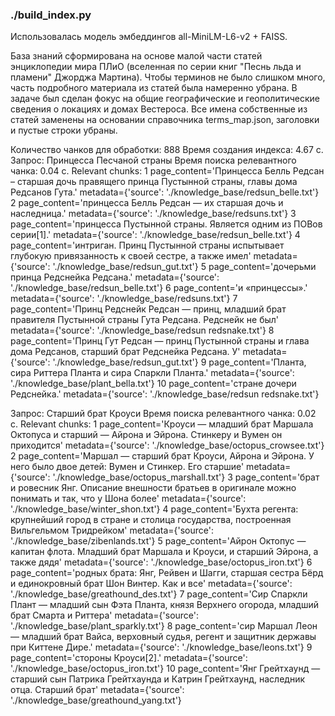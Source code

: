 ### ./build_index.py

Использовалась модель эмбеддингов all-MiniLM-L6-v2 + FAISS.

База знаний сформирована на основе малой части статей энциклопедии мира ПЛиО (вселенная по серии книг "Песнь льда и пламени" Джорджа Мартина).
Чтобы терминов не было слишком много, часть подробного материала из статей была намеренно убрана.
В задаче был сделан фокус на общие географические и геополитические сведения о локациях и домах Вестероса.
Все имена собственные из статей заменены на основании справочника terms_map.json, заголовки и пустые строки убраны.

Количество чанков для обработки: 888
Время создания индекса: 4.67 с.
Запрос:  Принцесса Песчаной страны
Время поиска релевантного чанка: 0.04 с.
Relevant chunks:
1 page_content='Принцесса Белль Редсан – старшая дочь правящего принца Пустынной страны, главы дома Редсанов Гута.' metadata={'source': './knowledge_base/redsun_belle.txt'}
2 page_content='принцесса Белль Редсан — их старшая дочь и наследница.' metadata={'source': './knowledge_base/redsuns.txt'}
3 page_content='принцесса Пустынной страны. Является одним из ПОВов серии[1].' metadata={'source': './knowledge_base/redsun_belle.txt'}
4 page_content='интриган. Принц Пустынной страны испытывает глубокую привязанность к своей сестре, а также имел' metadata={'source': './knowledge_base/redsun_gut.txt'}
5 page_content='дочерьми принца Редснейка Редсана.' metadata={'source': './knowledge_base/redsun_belle.txt'}
6 page_content='и «принцессы».' metadata={'source': './knowledge_base/redsuns.txt'}
7 page_content='Принц Редснейк Редсан — принц, младший брат правителя Пустынной страны Гута Редсана. Редснейк не был' metadata={'source': './knowledge_base/redsun redsnake.txt'}
8 page_content='Принц Гут Редсан — принц Пустынной страны и глава дома Редсанов, старший брат Редснейка Редсана. У' metadata={'source': './knowledge_base/redsun_gut.txt'}
9 page_content='Планта, сира Риттера Планта и сира Спаркли Планта.' metadata={'source': './knowledge_base/plant_bella.txt'}
10 page_content='стране дочери Редснейка.' metadata={'source': './knowledge_base/redsun redsnake.txt'}

Запрос:  Старший брат Кроуси
Время поиска релевантного чанка: 0.02 с.
Relevant chunks:
1 page_content='Кроуси — младший брат Маршала Октопуса и старший — Айрона и Эйрона. Стинкеру и Вумен он приходится' metadata={'source': './knowledge_base/octopus_crowsee.txt'}
2 page_content='Маршал — старший брат Кроуси, Айрона и Эйрона. У него было двое детей: Вумен и Стинкер. Его старшие' metadata={'source': './knowledge_base/octopus_marshall.txt'}
3 page_content='брат и ровесник Янг. Описание внешности братьев в оригинале можно понимать и так, что у Шона более' metadata={'source': './knowledge_base/winter_shon.txt'}
4 page_content='Бухта регента: крупнейший город в стране и столица государства, построенная Вильгельмом Тридрейком' metadata={'source': './knowledge_base/zibenlands.txt'}
5 page_content='Айрон Октопус — капитан флота. Младший брат Маршала и Кроуси, и старший Эйрона, а также дядя' metadata={'source': './knowledge_base/octopus_iron.txt'}
6 page_content='родных брата: Янг, Рейвен и Шагги, старшая сестра Бёрд и единокровный брат Шон Винтер. Как и все' metadata={'source': './knowledge_base/greathound_des.txt'}
7 page_content='Сир Спаркли Плант — младший сын Фэта Планта, князя Верхнего огорода, младший брат Смарта и Риттера' metadata={'source': './knowledge_base/plant_sparkly.txt'}
8 page_content='сир Маршал Леон — младший брат Вайса, верховный судья, регент и защитник державы при Киттене Дире.' metadata={'source': './knowledge_base/leons.txt'}
9 page_content='стороны Кроуси[2].' metadata={'source': './knowledge_base/octopus_iron.txt'}
10 page_content='Янг Грейтхаунд — старший сын Патрика Грейтхаунда и Катрин Грейтхаунд, наследник отца. Старший брат' metadata={'source': './knowledge_base/greathound_yang.txt'}